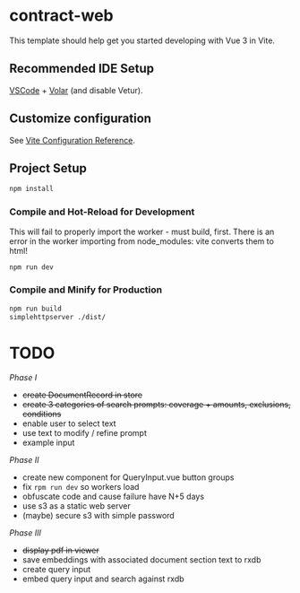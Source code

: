 # contract-web

This template should help get you started developing with Vue 3 in Vite.

## Recommended IDE Setup

[VSCode](https://code.visualstudio.com/) + [Volar](https://marketplace.visualstudio.com/items?itemName=Vue.volar) (and disable Vetur).

## Customize configuration

See [Vite Configuration Reference](https://vite.dev/config/).

## Project Setup

```sh
npm install
```

### Compile and Hot-Reload for Development

This will fail to properly import the worker - must build, first.  There is an error in the worker importing from node_modules: vite converts them to html!

```sh
npm run dev
```

### Compile and Minify for Production

```sh
npm run build
simplehttpserver ./dist/
```


# TODO

_Phase I_

* ~~create DocumentRecord in store~~
* ~~create 3 categories of search prompts: coverage + amounts, exclusions, conditions~~
* enable user to select text
* use text to modify / refine prompt
* example input

_Phase II_

* create new component for QueryInput.vue button groups
* fix `rpm run dev` so workers load
* obfuscate code and cause failure have N+5 days
* use s3 as a static web server
* (maybe) secure s3 with simple password

_Phase III_

* ~~display pdf in viewer~~
* save embeddings with associated document section text to rxdb
* create query input
* embed query input and search against rxdb
